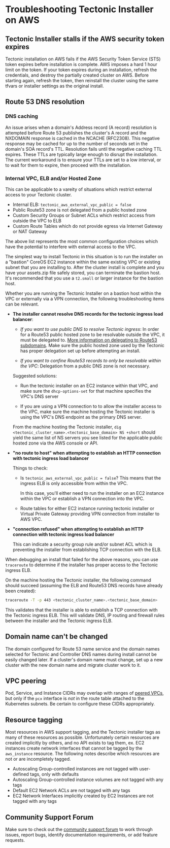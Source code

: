 # Troubleshooting Tectonic Installer on AWS

## Tectonic Installer stalls if the AWS security token expires

Tectonic installation on AWS fails if the AWS Security Token Service (STS) token expires before installation is complete. AWS imposes a hard 1 hour limit on the token. If your token expires during an installation, refresh the credentials, and destroy the partially created cluster on AWS. Before starting again, refresh the token, then reinstall the cluster using the same tfvars or installer settings as the original install.

## Route 53 DNS resolution

### DNS caching

An issue arises when a domain's Address record (A record) resolution is attempted before Route 53 publishes the cluster's A record and the NXDOMAIN response is cached in the NCACHE (RFC2308). This negative response may be cached for up to the number of seconds set in the domain's SOA record's TTL. Resolution fails until the negative caching TTL expires. These TTLs are typically large enough to disrupt the installation. The current workaround is to ensure your TTLs are set to a low interval, or to wait for them to expire, then proceed with the installation.

### Internal VPC, ELB and/or Hosted Zone

This can be applicable to a vareity of situations which restrict external access to your Tectonic cluster.

* Internal ELB: `tectonic_aws_external_vpc_public = false`
* Public Route53 zone is not delegated from a public hosted zone
* Custom Security Groups or Subnet ACLs which restrict access from outside the VPC to ELB
* Custom Route Tables which do not provide egress via Internet Gateway or NAT Gateway

The above list represents the most common configuration choices which have the potential to interfere with external access to the VPC.

The simplest way to install Tectonic in this situation is to run the installer on a "bastion" CoreOS EC2 instance within the same existing VPC or existing subnet that you are installing to. After the cluster install is complete and you have your assets.zip file safely stored, you can terminate the bastion host. It's recommended that you use a `t2.small` or larger instance for the bastion host.

Whether you are running the Tectonic Installer on a bastion host within the VPC or externally via a VPN connection, the following troubleshooting items can be relevant.

 * __The installer cannot resolve DNS records for the tectonic ingress load balancer__:

    * _If you want to use public DNS to resolve Tectonic ingress_: In order for a Route53 public hosted zone to be resolvable outside the VPC, it must be delegated to. [More information on delegating to Route53 subdomains](http://docs.aws.amazon.com/Route53/latest/DeveloperGuide/CreatingNewSubdomain.html#UpdateDNSParentDomain). Make sure the public hosted zone used by the Tectonic has proper delegation set up before attempting an install.

    * _If you want to confine Route53 records to only be resolvable within the VPC_: Delegation from a public DNS zone is not necessary.

    Suggested solutions:

      * Run the tectonic installer on an EC2 instance within that VPC, and make sure the `dhcp-options-set` for that machine specifies the VPC's DNS server

      * If you are using a VPN connection to to allow the installer access to the VPC, make sure the machine hosting the Tectonic installer is using the VPC's DNS endpoint as the primary DNS server.

    From the machine hosting the Tectonic installer, `dig <tectonic_cluster_name>.<tectonic_base_domain> NS +short` should yield the same list of NS servers you see listed for the applicable public hosted zone via the AWS console or API.

 * __"no route to host" when attempting to establish an HTTP connection with tectonic ingress load balancer__

   Things to check:

     * Is `tectonic_aws_external_vpc_public = false`? This means that the ingress ELB is only accessible from within the VPC.

       In this case, you'll either need to run the installer on an EC2 instance within the VPC or establish a VPN connection into the VPC.

     * Route tables for either EC2 instance running tectonic installer or Virtual Private Gateway providing VPN connection from installer to AWS VPC.

 * __"connection refused" when attempting to establish an HTTP connection with tectonic ingress load balancer__

   This can indicate a security group rule and/or subnet ACL which is preventing the installer from establishing TCP connection with the ELB.

When debugging an install that failed for the above reasons, you can use `traceroute` to determine if the installer has proper access to the Tectonic ingress ELB.

On the machine hosting the Tectonic installer, the following command should succeed (assuming the ELB and Route53 DNS records have already been created):

```sh
traceroute -T -p 443 <tectonic_cluster_name>.<tectonic_base_domain>
```

This validates that the installer is able to establish a TCP connection with the Tectonic ingress ELB. This will validate DNS, IP routing and firewall rules between the installer and the Tectonic ingress ELB.

## Domain name can't be changed

The domain configured for Route 53 name service and the domain names selected for Tectonic and Controller DNS names during install cannot be easily changed later. If a cluster's domain name must change, set up a new cluster with the new domain name and migrate cluster work to it.

## VPC peering

Pod, Service, and Instance CIDRs may overlap with ranges of [peered VPCs](http://docs.aws.amazon.com/AmazonVPC/latest/UserGuide/vpc-peering.html), but only if the `pcx` interface is *not* in the route table attached to the Kubernetes subnets. Be certain to configure these CIDRs appropriately.

## Resource tagging

Most resources in AWS support tagging, and the Tectonic installer tags as many of these resources as possible. Unfortunately certain resources are created implicitly by others, and no API exists to tag them, ex. EC2 instances create network interfaces that cannot be tagged by the `aws_instance` resource. The following notes describe which resources are not or are incompletely tagged.

* Autoscaling Group-controlled instances are not tagged with user-defined tags, only with defaults
* Autoscaling Group-controlled instance volumes are not tagged with any tags
* Default EC2 Network ACLs are not tagged with any tags
* EC2 Network Interfaces implicitly created by EC2 Instances are not tagged with any tags

## Community Support Forum

Make sure to check out the [community support forum](https://github.com/coreos/tectonic-forum/issues) to work through issues, report bugs, identify documentation requirements, or add feature requests.
